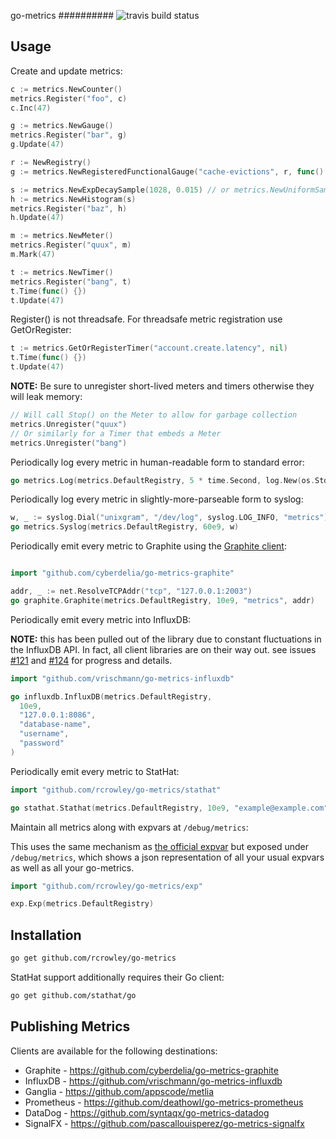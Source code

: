 go-metrics
##########
![travis build status](https://travis-ci.org/rcrowley/go-metrics.svg?branch=master)


Usage
-----

Create and update metrics:

```go
c := metrics.NewCounter()
metrics.Register("foo", c)
c.Inc(47)

g := metrics.NewGauge()
metrics.Register("bar", g)
g.Update(47)

r := NewRegistry()
g := metrics.NewRegisteredFunctionalGauge("cache-evictions", r, func() int64 { return cache.getEvictionsCount() })

s := metrics.NewExpDecaySample(1028, 0.015) // or metrics.NewUniformSample(1028)
h := metrics.NewHistogram(s)
metrics.Register("baz", h)
h.Update(47)

m := metrics.NewMeter()
metrics.Register("quux", m)
m.Mark(47)

t := metrics.NewTimer()
metrics.Register("bang", t)
t.Time(func() {})
t.Update(47)
```

Register() is not threadsafe. For threadsafe metric registration use
GetOrRegister:

```go
t := metrics.GetOrRegisterTimer("account.create.latency", nil)
t.Time(func() {})
t.Update(47)
```

**NOTE:** Be sure to unregister short-lived meters and timers otherwise they will
leak memory:

```go
// Will call Stop() on the Meter to allow for garbage collection
metrics.Unregister("quux")
// Or similarly for a Timer that embeds a Meter
metrics.Unregister("bang")
```

Periodically log every metric in human-readable form to standard error:

```go
go metrics.Log(metrics.DefaultRegistry, 5 * time.Second, log.New(os.Stderr, "metrics: ", log.Lmicroseconds))
```

Periodically log every metric in slightly-more-parseable form to syslog:

```go
w, _ := syslog.Dial("unixgram", "/dev/log", syslog.LOG_INFO, "metrics")
go metrics.Syslog(metrics.DefaultRegistry, 60e9, w)
```

Periodically emit every metric to Graphite using the [Graphite client](https://github.com/cyberdelia/go-metrics-graphite):

```go

import "github.com/cyberdelia/go-metrics-graphite"

addr, _ := net.ResolveTCPAddr("tcp", "127.0.0.1:2003")
go graphite.Graphite(metrics.DefaultRegistry, 10e9, "metrics", addr)
```

Periodically emit every metric into InfluxDB:

**NOTE:** this has been pulled out of the library due to constant fluctuations
in the InfluxDB API. In fact, all client libraries are on their way out. see
issues [#121](https://github.com/rcrowley/go-metrics/issues/121) and
[#124](https://github.com/rcrowley/go-metrics/issues/124) for progress and details.

```go
import "github.com/vrischmann/go-metrics-influxdb"

go influxdb.InfluxDB(metrics.DefaultRegistry,
  10e9, 
  "127.0.0.1:8086", 
  "database-name", 
  "username", 
  "password"
)
```

Periodically emit every metric to StatHat:

```go
import "github.com/rcrowley/go-metrics/stathat"

go stathat.Stathat(metrics.DefaultRegistry, 10e9, "example@example.com")
```

Maintain all metrics along with expvars at `/debug/metrics`:

This uses the same mechanism as [the official expvar](https://golang.org/pkg/expvar/)
but exposed under `/debug/metrics`, which shows a json representation of all your usual expvars
as well as all your go-metrics.


```go
import "github.com/rcrowley/go-metrics/exp"

exp.Exp(metrics.DefaultRegistry)
```

Installation
------------

```sh
go get github.com/rcrowley/go-metrics
```

StatHat support additionally requires their Go client:

```sh
go get github.com/stathat/go
```

Publishing Metrics
------------------

Clients are available for the following destinations:

* Graphite - https://github.com/cyberdelia/go-metrics-graphite
* InfluxDB - https://github.com/vrischmann/go-metrics-influxdb
* Ganglia - https://github.com/appscode/metlia
* Prometheus - https://github.com/deathowl/go-metrics-prometheus
* DataDog - https://github.com/syntaqx/go-metrics-datadog
* SignalFX - https://github.com/pascallouisperez/go-metrics-signalfx
